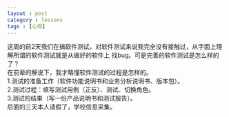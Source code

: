 ```yaml
---
layout : post
category : lessons
tags : [心得]
---
```

这周的前2天我们在搞软件测试，对软件测试来说我完全没有接触过，从字面上理解所谓的软件测试就是从做好的软件上
找bug。可是完善的软件测试是怎么样的了？   
在前辈的解说下，我才略懂软件测试的过程是怎样的。   
1.测试的准备工作（软件功能说明书和业务分析说明书、版本包）。  
2.测试过程：填写测试用例（正反）、测试、切换角色。  
3.测试的结果（写一份产品说明书和测试报告）。   
后面的三天本人请假了，学校信息采集。
